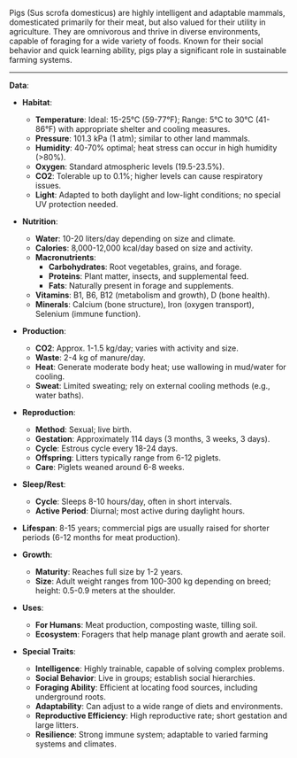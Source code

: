 Pigs (Sus scrofa domesticus) are highly intelligent and adaptable mammals, domesticated primarily for their meat, but also valued for their utility in agriculture. They are omnivorous and thrive in diverse environments, capable of foraging for a wide variety of foods. Known for their social behavior and quick learning ability, pigs play a significant role in sustainable farming systems.

---

**Data**:

- **Habitat**:
  - **Temperature**: Ideal: 15-25°C (59-77°F); Range: 5°C to 30°C (41-86°F) with appropriate shelter and cooling measures.
  - **Pressure**: 101.3 kPa (1 atm); similar to other land mammals.
  - **Humidity**: 40-70% optimal; heat stress can occur in high humidity (>80%).
  - **Oxygen**: Standard atmospheric levels (19.5-23.5%).
  - **CO2**: Tolerable up to 0.1%; higher levels can cause respiratory issues.
  - **Light**: Adapted to both daylight and low-light conditions; no special UV protection needed.

- **Nutrition**:
  - **Water**: 10-20 liters/day depending on size and climate.
  - **Calories**: 8,000-12,000 kcal/day based on size and activity.
  - **Macronutrients**: 
    - **Carbohydrates**: Root vegetables, grains, and forage.
    - **Proteins**: Plant matter, insects, and supplemental feed.
    - **Fats**: Naturally present in forage and supplements.
  - **Vitamins**: B1, B6, B12 (metabolism and growth), D (bone health).
  - **Minerals**: Calcium (bone structure), Iron (oxygen transport), Selenium (immune function).

- **Production**:
  - **CO2**: Approx. 1-1.5 kg/day; varies with activity and size.
  - **Waste**: 2-4 kg of manure/day.
  - **Heat**: Generate moderate body heat; use wallowing in mud/water for cooling.
  - **Sweat**: Limited sweating; rely on external cooling methods (e.g., water baths).

- **Reproduction**:
  - **Method**: Sexual; live birth.
  - **Gestation**: Approximately 114 days (3 months, 3 weeks, 3 days).
  - **Cycle**: Estrous cycle every 18-24 days.
  - **Offspring**: Litters typically range from 6-12 piglets.
  - **Care**: Piglets weaned around 6-8 weeks.

- **Sleep/Rest**:
  - **Cycle**: Sleeps 8-10 hours/day, often in short intervals.
  - **Active Period**: Diurnal; most active during daylight hours.

- **Lifespan**: 8-15 years; commercial pigs are usually raised for shorter periods (6-12 months for meat production).
- **Growth**:
  - **Maturity**: Reaches full size by 1-2 years.
  - **Size**: Adult weight ranges from 100-300 kg depending on breed; height: 0.5-0.9 meters at the shoulder.

- **Uses**:
  - **For Humans**: Meat production, composting waste, tilling soil.
  - **Ecosystem**: Foragers that help manage plant growth and aerate soil.

- **Special Traits**:
  - **Intelligence**: Highly trainable, capable of solving complex problems.
  - **Social Behavior**: Live in groups; establish social hierarchies.
  - **Foraging Ability**: Efficient at locating food sources, including underground roots.
  - **Adaptability**: Can adjust to a wide range of diets and environments.
  - **Reproductive Efficiency**: High reproductive rate; short gestation and large litters.
  - **Resilience**: Strong immune system; adaptable to varied farming systems and climates.